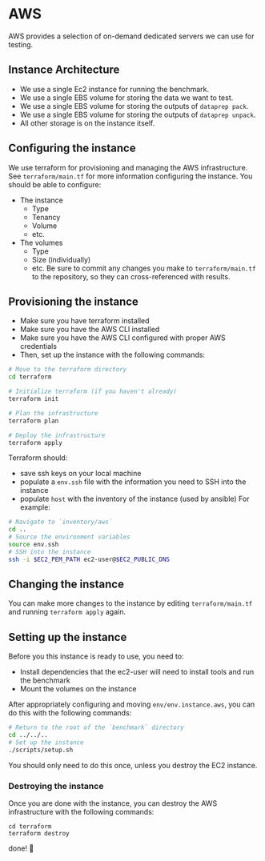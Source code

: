 # AWS
AWS provides a selection of on-demand dedicated servers we can use for testing.

## Instance Architecture
- We use a single Ec2 instance for running the benchmark.
- We use a single EBS volume for storing the data we want to test.
- We use a single EBS volume for storing the outputs of `dataprep pack`.
- We use a single EBS volume for storing the outputs of `dataprep unpack`.
- All other storage is on the instance itself.

## Configuring the instance
We use terraform for provisioning and managing the AWS infrastructure.
See `terraform/main.tf` for more information configuring the instance. You should be able to configure:
- The instance
  - Type
  - Tenancy
  - Volume
  - etc.
- The volumes
  - Type
  - Size (individually)
  - etc.
Be sure to commit any changes you make to `terraform/main.tf` to the repository, so they can cross-referenced with results.

## Provisioning the instance
- Make sure you have terraform installed
- Make sure you have the AWS CLI installed
- Make sure you have the AWS CLI configured with proper AWS credentials
- Then, set up the instance with the following commands:
```bash
# Move to the terraform directory
cd terraform
```
```bash
# Initialize terraform (if you haven't already)
terraform init
```
```bash
# Plan the infrastructure
terraform plan
```
```bash
# Deploy the infrastructure
terraform apply
```
Terraform should:
- save ssh keys on your local machine
- populate a `env.ssh` file with the information you need to SSH into the instance
- populate `host` with the inventory of the instance (used by ansible)
For example:
```bash
# Navigate to `inventory/aws`
cd ..
# Source the environment variables
source env.ssh
# SSH into the instance
ssh -i $EC2_PEM_PATH ec2-user@$EC2_PUBLIC_DNS
```

## Changing the instance
You can make more changes to the instance by editing `terraform/main.tf` and running `terraform apply` again.

## Setting up the instance
Before you this instance is ready to use, you need to: 
- Install dependencies that the ec2-user will need to install tools and run the benchmark
- Mount the volumes on the instance

After appropriately configuring and moving `env/env.instance.aws`, you can do this with the following commands:
```bash
# Return to the root of the `benchmark` directory
cd ../../..
# Set up the instance
./scripts/setup.sh
```
You should only need to do this once, unless you destroy the EC2 instance.

### Destroying the instance 
Once you are done with the instance, you can destroy the AWS infrastructure with the following commands:
```
cd terraform
terraform destroy
```
done! :tada: 